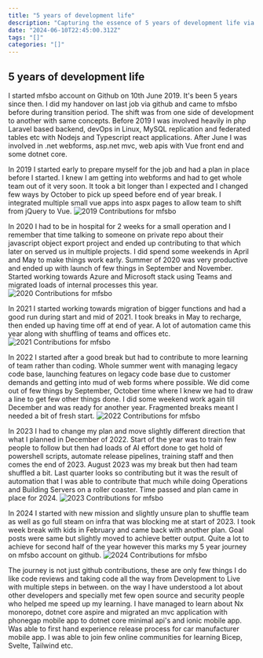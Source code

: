 ```yaml
---
title: "5 years of development life"
description: "Capturing the essence of 5 years of development life via Github."
date: "2024-06-10T22:45:00.312Z"
tags: "[]"
categories: "[]"
---
```


## 5 years of development life

I started mfsbo account on Github on 10th June 2019. It's been 5 years since then. I did my handover on last job via github and came to mfsbo before during transition period. The shift was from one side of development to another with same concepts. Before 2019 I was involved heavily in php Laravel based backend, devOps in Linux, MySQL replication and federated tables etc with Nodejs and Typescript react applications. After June I was involved in .net webforms, asp.net mvc, web apis with Vue front end and some dotnet core.

In 2019 I started early to prepare myself for the job and had a plan in place before I started. I knew I am getting into webforms and had to get whole team out of it very soon. It took a bit longer than I expected and I changed few ways by October to pick up speed before end of year break. I integrated multiple small vue apps into aspx pages to allow team to shift from jQuery to Vue.
![2019 Contributions for mfsbo](https://res.cloudinary.com/dfph3xsla/image/upload/v1718059398/github/mfsbo/fogmykndenu9krtbg7oo.png)

In 2020 I had to be in hospital for 2 weeks for a small operation and I remember that time talking to someone on private repo about their javascript object export project and ended up contributing to that which later on served us in multiple projects. I did spend some weekends in April and May to make things work early. Summer of 2020 was very productive and ended up with launch of few things in September and November. Started working towards Azure and Microsoft stack using Teams and migrated loads of internal processes this year.
![2020 Contributions for mfsbo](https://res.cloudinary.com/dfph3xsla/image/upload/v1718059398/github/mfsbo/ykzxnj2ymwlmdmzyvneu.png)

In 2021 I started working towards migration of bigger functions and had a good run during start and mid of 2021. I took breaks in May to recharge, then ended up having time off at end of year. A lot of automation came this year along with shuffling of teams and offices etc.
![2021 Contributions for mfsbo](https://res.cloudinary.com/dfph3xsla/image/upload/v1718059398/github/mfsbo/eko6okdlf51cunozgkph.png)

In 2022 I started after a good break but had to contribute to more learning of team rather than coding. Whole summer went with managing legacy code base, launching features on legacy code base due to customer demands and getting into mud of web forms where possible. We did come out of few things by September, October time where I knew we had to draw a line to get few other things done. I did some weekend work again till December and was ready for another year. Fragmented breaks meant I needed a bit of fresh start.
![2022 Contributions for mfsbo](https://res.cloudinary.com/dfph3xsla/image/upload/v1718059398/github/mfsbo/euzzzdtiquassbcs9xus.png)

In 2023 I had to change my plan and move slightly different direction that what I planned in December of 2022. Start of the year was to train few people to follow but then had loads of AI effort done to get hold of powershell scripts, automate release pipelines, training staff and then comes the end of 2023. August 2023 was my break but then had team shuffled a bit. Last quarter looks so contributing but it was the result of automation that I was able to contribute that much while doing Operations and Building Servers on a roller coaster. Time passed and plan came in place for 2024.
![2023 Contributions for mfsbo](https://res.cloudinary.com/dfph3xsla/image/upload/v1718059398/github/mfsbo/qj5jkeik78lz0p9kfccc.png)

In 2024 I started with new mission and slightly unsure plan to shuffle team as well as go full steam on infra that was blocking me at start of 2023. I took week break with kids in February and came back with another plan. Goal posts were same but slightly moved to achieve better output. Quite a lot to achieve for second half of the year however this marks my 5 year journey on mfsbo account on github.
![2024 Contributions for mfsbo](https://res.cloudinary.com/dfph3xsla/image/upload/v1718059398/github/mfsbo/yeslqjdzigsmuhqxuehb.png)


The journey is not just github contributions, these are only few things I do like code reviews and taking code all the way from Development to Live with multiple steps in between. on the way I have understood a lot about other developers and specially met few open source and security people who helped me speed up my learning. I have managed to learn about Nx monorepo, dotnet core aspire and migrated an mvc application with phonegap mobile app to dotnet core minimal api's and ionic mobile app. Was able to first hand experience release process for car manufacturer mobile app. I was able to join few online communities for learning Bicep, Svelte, Tailwind etc.
